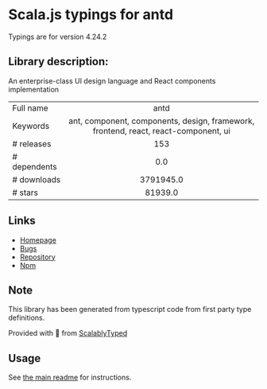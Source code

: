 
# Scala.js typings for antd

Typings are for version 4.24.2

## Library description:
An enterprise-class UI design language and React components implementation

|                    |                 |
| ------------------ | :-------------: |
| Full name          | antd |
| Keywords           | ant, component, components, design, framework, frontend, react, react-component, ui |
| # releases         | 153 |
| # dependents       | 0.0 |
| # downloads        | 3791945.0 |
| # stars            | 81939.0 |

## Links
- [Homepage](https://ant.design)
- [Bugs](https://github.com/ant-design/ant-design/issues)
- [Repository](https://github.com/ant-design/ant-design)
- [Npm](https://www.npmjs.com/package/antd)
    


## Note
This library has been generated from typescript code from first party type definitions.

Provided with :purple_heart: from [ScalablyTyped](https://github.com/oyvindberg/ScalablyTyped)

## Usage
See [the main readme](../../readme.md) for instructions.


